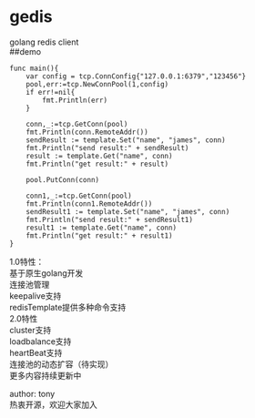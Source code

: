 # gedis
golang redis client  
##demo  
```
func main(){
    var config = tcp.ConnConfig{"127.0.0.1:6379","123456"}
	pool,err:=tcp.NewConnPool(1,config)
	if err!=nil{
		fmt.Println(err)
	}

	conn,_:=tcp.GetConn(pool)
	fmt.Println(conn.RemoteAddr())
	sendResult := template.Set("name", "james", conn)
	fmt.Println("send result:" + sendResult)
	result := template.Get("name", conn)
	fmt.Println("get result:" + result)

	pool.PutConn(conn)

	conn1,_:=tcp.GetConn(pool)
	fmt.Println(conn1.RemoteAddr())
	sendResult1 := template.Set("name", "james", conn)
	fmt.Println("send result:" + sendResult1)
	result1 := template.Get("name", conn)
	fmt.Println("get result:" + result1)
}
```  

1.0特性：  
基于原生golang开发  
连接池管理  
keepalive支持  
redisTemplate提供多种命令支持  
2.0特性   
cluster支持  
loadbalance支持  
heartBeat支持  
连接池的动态扩容（待实现）  
更多内容持续更新中  

author: tony  
热衷开源，欢迎大家加入
